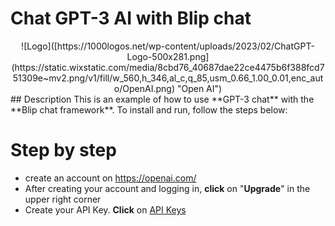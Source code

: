 # Chat GPT-3 AI with Blip chat
<div align="center">  
![Logo]([https://1000logos.net/wp-content/uploads/2023/02/ChatGPT-Logo-500x281.png](https://static.wixstatic.com/media/8cbd76_40687dae22ce4475b6f388fcd751309e~mv2.png/v1/fill/w_560,h_346,al_c,q_85,usm_0.66_1.00_0.01,enc_auto/OpenAI.png) "Open AI")
</div>
## Description
This is an example of how to use **GPT-3 chat** with the **Blip chat framework**.
To install and run, follow the steps below:

# Step by step
* create an account on https://openai.com/
* After creating your account and logging in, **click** on "**Upgrade**" in the upper right corner
* Create your API Key. **Click** on [API Keys](https://platform.openai.com/account/api-keys) 
